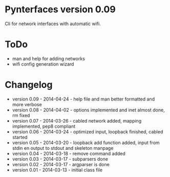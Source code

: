 Pynterfaces version 0.09
========================
Cli for network interfaces with automatic wifi.

ToDo
====
- man and help for adding networks
- wifi config generation wizard

Changelog
=========
* version 0.09 - 2014-04-24 - help file and man better formatted and more
  verbose
* version 0.08 - 2014-04-02 - options implemented and inet almost done, rm
  fixed
* version 0.07 - 2014-03-26 - cabled network added, mapping implemented, pep8 compliant
* version 0.06 - 2014-03-24 - optimized input, loopback finished, cabled started
* version 0.05 - 2014-03-20 - loopback add function added, input from stdin en output to stdout and skeleton manpage
* version 0.04 - 2014-03-18 - remove command added
* version 0.03 - 2014-03-17 - subparsers done
* version 0.02 - 2014-03-17 - argparser is done
* version 0.01 - 2014-03-13 - initial class file
